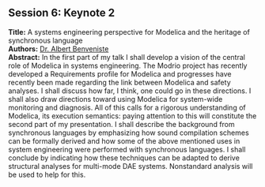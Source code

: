 <h2>Session 6: Keynote 2</h2>
<p>
<b>Title:</b> A systems engineering perspective for Modelica and the heritage of synchronous language<br />
<b>Authors:</b> <a href="../authors/author_24.html">Dr. Albert Benveniste</a><br />
<b>Abstract:</b>
In the first part of my talk I shall develop a vision
of the central role of Modelica in systems engineering.
The Modrio project has recently developed a Requirements
profile for Modelica and progresses have recently been
made regarding the link between Modelica and safety
analyses. I shall discuss how far, I think, one could go in
these directions. I shall also draw directions toward using
Modelica for system-wide monitoring and diagnosis. All
of this calls for a rigorous understanding of Modelica, its
execution semantics: paying attention to this will constitute
the second part of my presentation. I shall describe the
background from synchronous languages by emphasizing
how sound compilation schemes can be formally derived
and how some of the above mentioned uses in system
engineering were performed with synchronous languages.
I shall conclude by indicating how these techniques can be
adapted to derive structural analyses for multi-mode DAE
systems. Nonstandard analysis will be used to help for this.
</p>